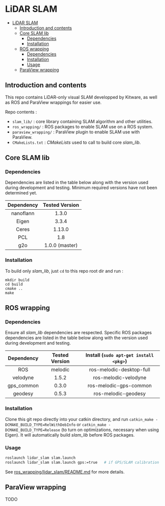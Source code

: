 # LiDAR SLAM

- [LiDAR SLAM](#lidar-slam)
  - [Introduction and contents](#introduction-and-contents)
  - [Core SLAM lib](#core-slam-lib)
    - [Dependencies](#dependencies)
    - [Installation](#installation)
  - [ROS wrapping](#ros-wrapping)
    - [Dependencies](#dependencies-1)
    - [Installation](#installation-1)
    - [Usage](#usage)
  - [ParaView wrapping](#paraview-wrapping)

## Introduction and contents

This repo contains LiDAR-only visual SLAM developped by Kitware, as well as ROS and ParaView wrappings for easier use.

Repo contents :
- `slam_lib/` : core library containing SLAM algorithm and other utilities.
- `ros_wrapping/` : ROS packages to enable SLAM use on a ROS system.
- `paraview_wrapping/` : ParaView plugin to enable SLAM use with ParaView.
- `CMakeLists.txt` : *CMakeLists* used to call to build core *slam_lib*.

## Core SLAM lib

### Dependencies

Dependencies are listed in the table below along with the version used during development and testing. Minimum required versions have not been determined yet.

| Dependency | Tested Version |
| :--------: | :------------: |
| nanoflann  | 1.3.0          |
| Eigen      | 3.3.4          |
| Ceres      | 1.13.0         |
| PCL        | 1.8            |
| g2o        | 1.0.0 (master) |

### Installation

To build only *slam_lib*, just `cd` to this repo root dir and run :

```{.sh}
mkdir build
cd build
cmake ..
make
```

## ROS wrapping

### Dependencies

Ensure all *slam_lib* dependencies are respected. Specific ROS packages dependencies are listed in the table below along with the version used during development and testing.

| Dependency | Tested Version | Install (`sudo apt-get install <pkg>`) |
|:----------:|:--------------:|:--------------------------------------:|
| ROS        | melodic        | ros-melodic-desktop-full               |
| velodyne   | 1.5.2          | ros-melodic-velodyne                   |
| gps_common | 0.3.0          | ros-melodic-gps-common                 |
| geodesy    | 0.5.3          | ros-melodic-geodesy                    |

### Installation

Clone this git repo directly into your catkin directory, and run `catkin_make -DCMAKE_BUILD_TYPE=RelWithDebInfo` or `catkin_make -DCMAKE_BUILD_TYPE=Release` (to turn on optimizations, necessary when using Eigen). It will automatically build *slam_lib* before ROS packages.

### Usage

```bash
roslaunch lidar_slam slam.launch
roslaunch lidar_slam slam.launch gps:=true   # if GPS/SLAM calibration has to be run
```

See [ros_wrapping/lidar_slam/README.md](ros_wrapping/lidar_slam/README.md) for more details.

## ParaView wrapping

TODO